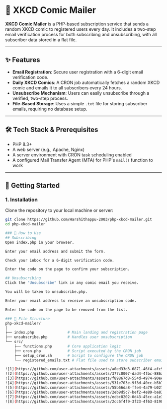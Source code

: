 # 📧 XKCD Comic Mailer

**XKCD Comic Mailer** is a PHP-based subscription service that sends a random XKCD comic to registered users every day. It includes a two-step email verification process for both subscribing and unsubscribing, with all subscriber data stored in a flat file.

---

## ✨ Features

- **Email Registration**: Secure user registration with a 6-digit email verification code.
- **Daily XKCD Comics**: A CRON job automatically fetches a random XKCD comic and emails it to all subscribers every 24 hours.
- **Unsubscribe Mechanism**: Users can easily unsubscribe through a verified, two-step process.
- **File-Based Storage**: Uses a simple `.txt` file for storing subscriber emails, requiring no database setup.

---

## 🛠️ Tech Stack & Prerequisites

- PHP 8.3+
- A web server (e.g., Apache, Nginx)
- A server environment with CRON task scheduling enabled
- A configured Mail Transfer Agent (MTA) for PHP's `mail()` function to work

---

## 🚀 Getting Started

### 1. Installation

Clone the repository to your local machine or server:

```bash
git clone https://github.com/Harshithappu-2003/php-xkcd-mailer.git
cd php-xkcd-mailer

### 📝 How to Use
## Subscribing
Open index.php in your browser.

Enter your email address and submit the form.

Check your inbox for a 6-digit verification code.

Enter the code on the page to confirm your subscription.

## Unsubscribing
Click the "Unsubscribe" link in any comic email you receive.

You will be taken to unsubscribe.php.

Enter your email address to receive an unsubscription code.

Enter the code on the page to be removed from the list.

### 📁 File Structure
php-xkcd-mailer/
│
├── index.php               # Main landing and registration page
├── unsubscribe.php         # Handles user unsubscription
└── src/
    ├── functions.php       # Core application logic
    ├── cron.php            # Script executed by the CRON job
    ├── setup_cron.sh       # Script to configure the CRON job
    └── registered_emails.txt # Flat file used to store subscriber emails

![1](https://github.com/user-attachments/assets/a0ed33d3-6871-46f4-afc9-683924985fa5)
![2](https://github.com/user-attachments/assets/377c0007-dad4-4fbc-886a-9ea4e1fd18c8)
![3](https://github.com/user-attachments/assets/f89867d8-554d-4974-90ee-a61e8ffbed93)
![4](https://github.com/user-attachments/assets/531e703e-9f3d-40cc-b5b7-05234a533833)
![5](https://github.com/user-attachments/assets/55b66da8-ffe4-4a79-b027-ef560b2cd7ba)
![6](https://github.com/user-attachments/assets/2eb9d5c7-bef2-4e89-ba83-3bec8bb322d9)
![7](https://github.com/user-attachments/assets/ecbc8202-0d43-45cc-a1e3-17002970c6d4)
![8](https://github.com/user-attachments/assets/2cc6f4f9-3f23-4f63-8198-273dd1fbe670)




